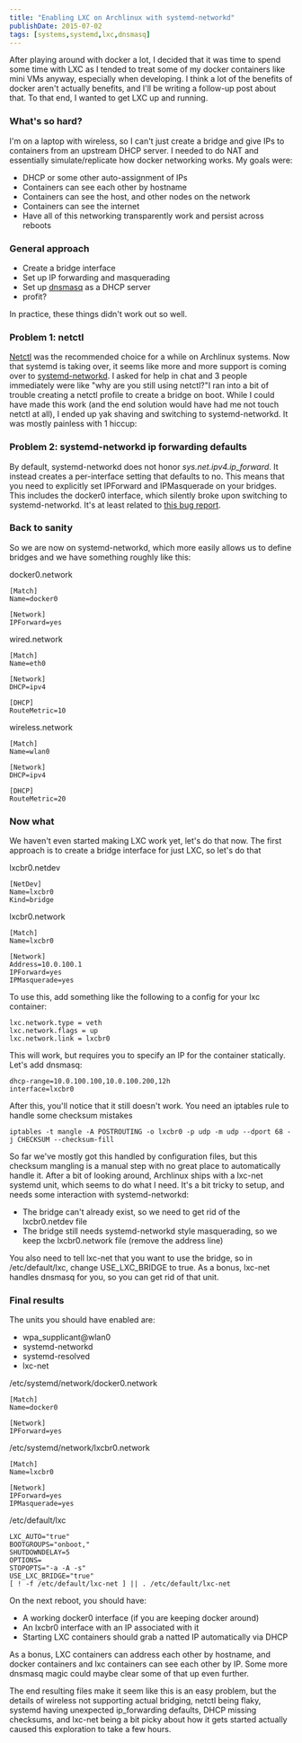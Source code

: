 ```yaml
---
title: "Enabling LXC on Archlinux with systemd-networkd"
publishDate: 2015-07-02
tags: [systems,systemd,lxc,dnsmasq]
---
```


After playing around with docker a lot, I decided that it was time to spend some time with LXC as I tended to treat some of my docker containers like mini VMs anyway, especially when developing.  I think a lot of the benefits of docker aren't actually benefits, and I'll be writing a follow-up post about that.  To that end, I wanted to get LXC up and running.

### What's so hard?

I'm on a laptop with wireless, so I can't just create a bridge and give IPs to containers from an upstream DHCP server.  I needed to do NAT and essentially simulate/replicate how docker networking works.  My goals were:

* DHCP or some other auto-assignment of IPs
* Containers can see each other by hostname
* Containers can see the host, and other nodes on the network
* Containers can see the internet
* Have all of this networking transparently work and persist across reboots

### General approach

* Create a bridge interface
* Set up IP forwarding and masquerading
* Set up [dnsmasq](http://www.thekelleys.org.uk/dnsmasq/doc.html) as a DHCP server
* profit?

In practice, these things didn't work out so well.

### Problem 1: netctl

[Netctl](https://wiki.archlinux.org/index.php/Netctl) was the recommended choice for a while on Archlinux systems.  Now that systemd is taking over, it seems like more and more support is coming over to [systemd-networkd](https://wiki.archlinux.org/index.php/Systemd-networkd).  I asked for help in chat and 3 people immediately were like "why are you still using netctl?"I ran into a bit of trouble creating a netctl profile to create a bridge on boot.  While I could have made this work (and the end solution would have had me not touch netctl at all), I ended up yak shaving and switching to systemd-networkd.  It was mostly painless with 1 hiccup:

### Problem 2: systemd-networkd ip forwarding defaults

By default, systemd-networkd does not honor *sys.net.ipv4.ip_forward*. It instead creates a per-interface setting that defaults to no.  This means that you need to explicitly set IPForward and IPMasquerade on your bridges.  This includes the docker0 interface, which silently broke upon switching to systemd-networkd.  It's at least related to [this bug report](https://bugs.freedesktop.org/show_bug.cgi?id=89509).

### Back to sanity

So we are now on systemd-networkd, which more easily allows us to define bridges and we have something roughly like this:

docker0.network

    [Match]
    Name=docker0

    [Network]
    IPForward=yes

wired.network

    [Match]
    Name=eth0

    [Network]
    DHCP=ipv4

    [DHCP]
    RouteMetric=10

wireless.network

    [Match]
    Name=wlan0

    [Network]
    DHCP=ipv4

    [DHCP]
    RouteMetric=20

### Now what

We haven't even started making LXC work yet, let's do that now.  The first approach is to create a bridge interface for just LXC, so let's do that

lxcbr0.netdev

    [NetDev]
    Name=lxcbr0
    Kind=bridge

lxcbr0.network

    [Match]
    Name=lxcbr0

    [Network]
    Address=10.0.100.1
    IPForward=yes
    IPMasquerade=yes

To use this, add something like the following to a config for your lxc container:

    lxc.network.type = veth
    lxc.network.flags = up
    lxc.network.link = lxcbr0

This will work, but requires you to specify an IP for the container statically.  Let's add dnsmasq:

    dhcp-range=10.0.100.100,10.0.100.200,12h
    interface=lxcbr0

After this, you'll notice that it still doesn't work.  You need an iptables rule to handle some checksum mistakes

    iptables -t mangle -A POSTROUTING -o lxcbr0 -p udp -m udp --dport 68 -j CHECKSUM --checksum-fill

So far we've mostly got this handled by configuration files, but this checksum mangling is a manual step with no great place to automatically handle it.  After a bit of looking around, Archlinux ships with a lxc-net systemd unit, which seems to do what I need.  It's a bit tricky to setup, and needs some interaction with systemd-networkd:

* The bridge can't already exist, so we need to get rid of the lxcbr0.netdev file
* The bridge still needs systemd-networkd style masquerading, so we keep the lxcbr0.network file (remove the address line)

You also need to tell lxc-net that you want to use the bridge, so in /etc/default/lxc, change USE\_LXC\_BRIDGE to true.  As a bonus, lxc-net handles dnsmasq for you, so you can get rid of that unit.

### Final results
The units you should have enabled are:

* wpa\_supplicant@wlan0
* systemd-networkd
* systemd-resolved
* lxc-net

/etc/systemd/network/docker0.network

    [Match]
    Name=docker0

    [Network]
    IPForward=yes

/etc/systemd/network/lxcbr0.network

    [Match]
    Name=lxcbr0

    [Network]
    IPForward=yes
    IPMasquerade=yes

/etc/default/lxc

    LXC_AUTO="true"
    BOOTGROUPS="onboot,"
    SHUTDOWNDELAY=5
    OPTIONS=
    STOPOPTS="-a -A -s"
    USE_LXC_BRIDGE="true"
    [ ! -f /etc/default/lxc-net ] || . /etc/default/lxc-net

On the next reboot, you should have:

* A working docker0 interface (if you are keeping docker around)
* An lxcbr0 interface with an IP associated with it
* Starting LXC containers should grab a natted IP automatically via DHCP

As a bonus, LXC containers can address each other by hostname, and docker containers and lxc containers can see each other by IP.  Some more dnsmasq magic could maybe clear some of that up even further.

The end resulting files make it seem like this is an easy problem, but the details of wireless not supporting actual bridging, netctl being flaky, systemd having unexpected ip\_forwarding defaults, DHCP missing checksums, and lxc-net being a bit picky about how it gets started actually caused this exploration to take a few hours.

